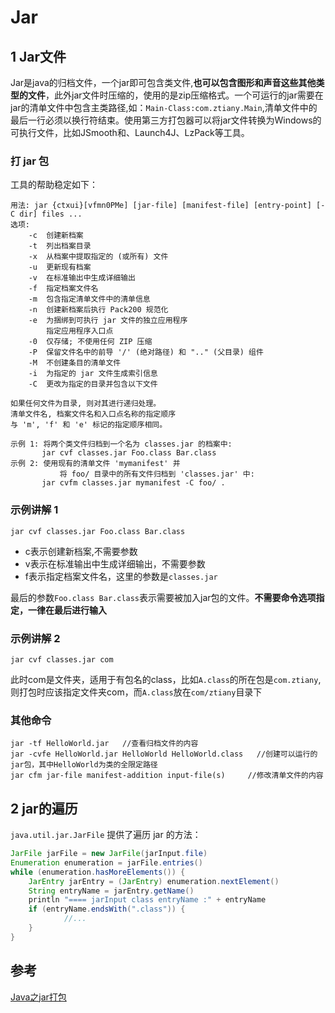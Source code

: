 # Jar

## 1 Jar文件

Jar是java的归档文件，一个jar即可包含类文件,**也可以包含图形和声音这些其他类型的文件**，此外jar文件时压缩的，使用的是zip压缩格式。一个可运行的jar需要在jar的清单文件中包含主类路径,如：`Main-Class:com.ztiany.Main`,清单文件中的最后一行必须以换行符结束。使用第三方打包器可以将jar文件转换为Windows的可执行文件，比如JSmooth和、Launch4J、LzPack等工具。

### 打 jar 包

工具的帮助稳定如下：

```shell
用法: jar {ctxui}[vfmn0PMe] [jar-file] [manifest-file] [entry-point] [-C dir] files ...
选项:
    -c  创建新档案
    -t  列出档案目录
    -x  从档案中提取指定的 (或所有) 文件
    -u  更新现有档案
    -v  在标准输出中生成详细输出
    -f  指定档案文件名
    -m  包含指定清单文件中的清单信息
    -n  创建新档案后执行 Pack200 规范化
    -e  为捆绑到可执行 jar 文件的独立应用程序
        指定应用程序入口点
    -0  仅存储; 不使用任何 ZIP 压缩
    -P  保留文件名中的前导 '/' (绝对路径) 和 ".." (父目录) 组件
    -M  不创建条目的清单文件
    -i  为指定的 jar 文件生成索引信息
    -C  更改为指定的目录并包含以下文件

如果任何文件为目录, 则对其进行递归处理。
清单文件名, 档案文件名和入口点名称的指定顺序
与 'm', 'f' 和 'e' 标记的指定顺序相同。

示例 1: 将两个类文件归档到一个名为 classes.jar 的档案中:
       jar cvf classes.jar Foo.class Bar.class
示例 2: 使用现有的清单文件 'mymanifest' 并
           将 foo/ 目录中的所有文件归档到 'classes.jar' 中:
       jar cvfm classes.jar mymanifest -C foo/ .
```

### 示例讲解 1

`jar cvf classes.jar Foo.class Bar.class`

- c表示创建新档案,不需要参数
- v表示在标准输出中生成详细输出，不需要参数
- f表示指定档案文件名，这里的参数是`classes.jar`

最后的参数`Foo.class Bar.class`表示需要被加入jar包的文件。**不需要命令选项指定，一律在最后进行输入**

### 示例讲解 2

`jar cvf classes.jar com`

此时com是文件夹，适用于有包名的class，比如`A.class`的所在包是`com.ztiany`,则打包时应该指定文件夹com，而`A.class`放在`com/ztiany`目录下

### 其他命令

```shell
jar -tf HelloWorld.jar   //查看归档文件的内容
jar -cvfe HelloWorld.jar HelloWorld HelloWorld.class   //创建可以运行的jar包，其中HelloWorld为类的全限定路径
jar cfm jar-file manifest-addition input-file(s)     //修改清单文件的内容
```

## 2 jar的遍历

`java.util.jar.JarFile` 提供了遍历 jar 的方法：

```java
JarFile jarFile = new JarFile(jarInput.file)
Enumeration enumeration = jarFile.entries()
while (enumeration.hasMoreElements()) {
    JarEntry jarEntry = (JarEntry) enumeration.nextElement()
    String entryName = jarEntry.getName()
    println "==== jarInput class entryName :" + entryName
    if (entryName.endsWith(".class")) {
            //...
    }
}
```

## 参考

[Java之jar打包](http://www.jianshu.com/p/61cfa1347894)
